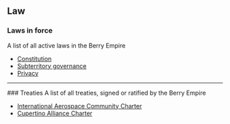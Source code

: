 ## Law
### Laws in force
A list of all active laws in the Berry Empire
<ul>
  <li><a href="./constitution.html">Constitution</a></li>
  <li><a href="./subterritory.html">Subterritory governance</a></li>
  <li><a href="./privacy.html">Privacy</a></li>
</ul>
<hr>
### Treaties
A list of all treaties, signed or ratified by the Berry Empire
<ul>
  <li><a href="./treaty/1_iac_charter.html">International Aerospace Community Charter</a></li>
  <li><a href="./treaty/2_ca_charter.html">Cupertino Alliance Charter</a></li>
</ul>

